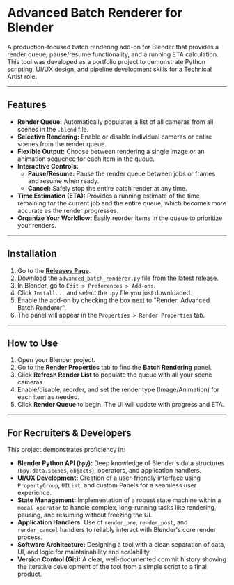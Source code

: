 # Advanced Batch Renderer for Blender

A production-focused batch rendering add-on for Blender that provides a render queue, pause/resume functionality, and a running ETA calculation. This tool was developed as a portfolio project to demonstrate Python scripting, UI/UX design, and pipeline development skills for a Technical Artist role.

---

## Features

* **Render Queue:** Automatically populates a list of all cameras from all scenes in the `.blend` file.
* **Selective Rendering:** Enable or disable individual cameras or entire scenes from the render queue.
* **Flexible Output:** Choose between rendering a single image or an animation sequence for each item in the queue.
* **Interactive Controls:**
    * **Pause/Resume:** Pause the render queue between jobs or frames and resume when ready.
    * **Cancel:** Safely stop the entire batch render at any time.
* **Time Estimation (ETA):** Provides a running estimate of the time remaining for the current job and the entire queue, which becomes more accurate as the render progresses.
* **Organize Your Workflow:** Easily reorder items in the queue to prioritize your renders.

---

## Installation

1.  Go to the **[Releases Page](https://github.com/nataliblend/blender-advanced-batch-renderer/releases)**.
2.  Download the `advanced_batch_renderer.py` file from the latest release.
3.  In Blender, go to `Edit > Preferences > Add-ons`.
4.  Click `Install...` and select the `.py` file you just downloaded.
5.  Enable the add-on by checking the box next to "Render: Advanced Batch Renderer".
6.  The panel will appear in the `Properties > Render Properties` tab.

---

## How to Use

1.  Open your Blender project.
2.  Go to the **Render Properties** tab to find the **Batch Rendering** panel.
3.  Click **Refresh Render List** to populate the queue with all your scene cameras.
4.  Enable/disable, reorder, and set the render type (Image/Animation) for each item as needed.
5.  Click **Render Queue** to begin. The UI will update with progress and ETA.

---

## For Recruiters & Developers

This project demonstrates proficiency in:

* **Blender Python API (`bpy`):** Deep knowledge of Blender's data structures (`bpy.data.scenes`, `objects`), operators, and application handlers.
* **UI/UX Development:** Creation of a user-friendly interface using `PropertyGroup`, `UIList`, and custom Panels for a seamless user experience.
* **State Management:** Implementation of a robust state machine within a `modal operator` to handle complex, long-running tasks like rendering, pausing, and resuming without freezing the UI.
* **Application Handlers:** Use of `render_pre`, `render_post`, and `render_cancel` handlers to reliably interact with Blender's core render process.
* **Software Architecture:** Designing a tool with a clean separation of data, UI, and logic for maintainability and scalability.
* **Version Control (Git):** A clear, well-documented commit history showing the iterative development of the tool from a simple script to a final product.
